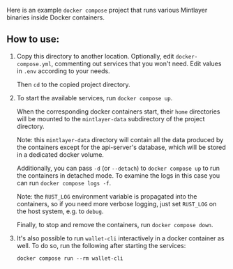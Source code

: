 Here is an example `docker compose` project that runs various Mintlayer binaries
inside Docker containers.

How to use:
----------
1. Copy this directory to another location. Optionally, edit `docker-compose.yml`,
commenting out services that you won't need. Edit values in `.env` according to your needs.

    Then `cd` to the copied project directory.


2. To start the available services, run `docker compose up`.

    When the corresponding docker containers start, their `home` directories will be mounted
    to the `mintlayer-data` subdirectory of the project directory.

    Note: this `mintlayer-data` directory will contain all the data produced by the containers
    except for the api-server's database, which will be stored in a dedicated docker volume.

    Additionally, you can pass `-d` (or `--detach`) to `docker compose up` to run the containers
    in detached mode.
    To examine the logs in this case you can run `docker compose logs -f`.

    Note: the `RUST_LOG` environment variable is propagated into the containers, so if you need
    more verbose logging, just set `RUST_LOG` on the host system, e.g. to `debug`.

    Finally, to stop and remove the containers, run `docker compose down`.

3. It's also possible to run `wallet-cli` interactively in a docker container as well.
    To do so, run the following after starting the services:
    ```
    docker compose run --rm wallet-cli
    ```
